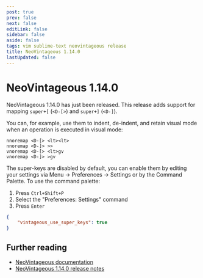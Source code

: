 ```yaml
---
post: true
prev: false
next: false
editLink: false
sidebar: false
aside: false
tags: vim sublime-text neovintageous release
title: NeoVintageous 1.14.0
lastUpdated: false
---
```


# NeoVintageous 1.14.0

NeoVintageous 1.14.0 has just been released. This release adds support for mapping `super+[` (`<D-[>`) and `super+]` (`<D-]`).

You can, for example, use them to indent, de-indent, and retain visual mode when an operation is executed in visual mode:

```vim
nnoremap <D-[> <lt><lt>
nnoremap <D-]> >>
vnoremap <D-[> <lt>gv
vnoremap <D-]> >gv
```

The super-keys are disabled by default, you can enable them by editing your settings via Menu → Preferences → Settings or by the Command Palette. To use the command palette:

1. Press `Ctrl+Shift+P`
2. Select the "Preferences: Settings" command
3. Press `Enter`

```json
{
    "vintageous_use_super_keys": true
}
```

## Further reading

* [NeoVintageous documentation](https://neovintageous.github.io/)
* [NeoVintageous 1.14.0 release notes](https://github.com/NeoVintageous/NeoVintageous/releases/tag/1.14.0)
